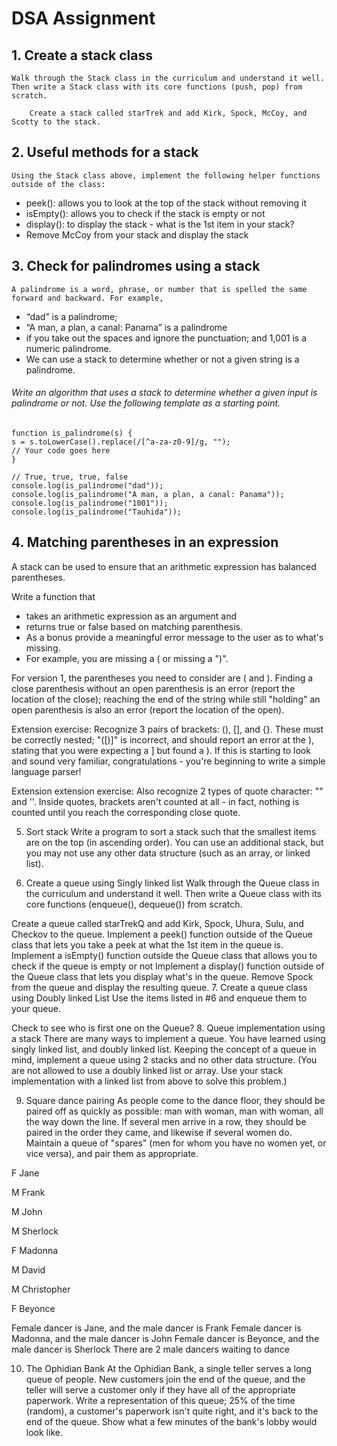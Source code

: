 # DSA Assignment

## 1. Create a stack class

    Walk through the Stack class in the curriculum and understand it well. Then write a Stack class with its core functions (push, pop) from scratch.

        Create a stack called starTrek and add Kirk, Spock, McCoy, and Scotty to the stack.

## 2. Useful methods for a stack

    Using the Stack class above, implement the following helper functions outside of the class:

- peek(): allows you to look at the top of the stack without removing it
- isEmpty(): allows you to check if the stack is empty or not
- display(): to display the stack - what is the 1st item in your stack?
- Remove McCoy from your stack and display the stack

## 3. Check for palindromes using a stack

    A palindrome is a word, phrase, or number that is spelled the same forward and backward. For example,

- “dad” is a palindrome;
- “A man, a plan, a canal: Panama” is a palindrome
- if you take out the spaces and ignore the punctuation; and 1,001 is a numeric palindrome.
- We can use a stack to determine whether or not a given string is a palindrome.

###### Write an algorithm that uses a stack to determine whether a given input is palindrome or not. Use the following template as a starting point.

```
function is_palindrome(s) {
s = s.toLowerCase().replace(/[^a-za-z0-9]/g, "");
// Your code goes here
}

// True, true, true, false
console.log(is_palindrome("dad"));
console.log(is_palindrome("A man, a plan, a canal: Panama"));
console.log(is_palindrome("1001"));
console.log(is_palindrome("Tauhida"));
```

## 4. Matching parentheses in an expression

A stack can be used to ensure that an arithmetic expression has balanced parentheses.

Write a function that

- takes an arithmetic expression as an argument and
- returns true or false based on matching parenthesis.
- As a bonus provide a meaningful error message to the user as to what's missing.
- For example, you are missing a ( or missing a ")".

For version 1, the parentheses you need to consider are ( and ). Finding a close parenthesis without an open parenthesis is an error (report the location of the close); reaching the end of the string while still "holding" an open parenthesis is also an error (report the location of the open).

Extension exercise: Recognize 3 pairs of brackets: (), [], and {}. These must be correctly nested; "([)]" is incorrect, and should report an error at the ), stating that you were expecting a ] but found a ). If this is starting to look and sound very familiar, congratulations - you're beginning to write a simple language parser!

Extension extension exercise: Also recognize 2 types of quote character: "" and ''. Inside quotes, brackets aren't counted at all - in fact, nothing is counted until you reach the corresponding close quote.

5. Sort stack
   Write a program to sort a stack such that the smallest items are on the top (in ascending order). You can use an additional stack, but you may not use any other data structure (such as an array, or linked list).

6. Create a queue using Singly linked list
   Walk through the Queue class in the curriculum and understand it well. Then write a Queue class with its core functions (enqueue(), dequeue()) from scratch.

Create a queue called starTrekQ and add Kirk, Spock, Uhura, Sulu, and Checkov to the queue.
Implement a peek() function outside of the Queue class that lets you take a peek at what the 1st item in the queue is.
Implement a isEmpty() function outside the Queue class that allows you to check if the queue is empty or not
Implement a display() function outside of the Queue class that lets you display what's in the queue.
Remove Spock from the queue and display the resulting queue. 7. Create a queue class using Doubly linked List
Use the items listed in #6 and enqueue them to your queue.

Check to see who is first one on the Queue? 8. Queue implementation using a stack
There are many ways to implement a queue. You have learned using singly linked list, and doubly linked list. Keeping the concept of a queue in mind, implement a queue using 2 stacks and no other data structure. (You are not allowed to use a doubly linked list or array. Use your stack implementation with a linked list from above to solve this problem.)

9. Square dance pairing
   As people come to the dance floor, they should be paired off as quickly as possible: man with woman, man with woman, all the way down the line. If several men arrive in a row, they should be paired in the order they came, and likewise if several women do. Maintain a queue of "spares" (men for whom you have no women yet, or vice versa), and pair them as appropriate.

F Jane

M Frank

M John

M Sherlock

F Madonna

M David

M Christopher

F Beyonce

Female dancer is Jane, and the male dancer is Frank
Female dancer is Madonna, and the male dancer is John
Female dancer is Beyonce, and the male dancer is Sherlock
There are 2 male dancers waiting to dance

10. The Ophidian Bank
    At the Ophidian Bank, a single teller serves a long queue of people. New customers join the end of the queue, and the teller will serve a customer only if they have all of the appropriate paperwork. Write a representation of this queue; 25% of the time (random), a customer's paperwork isn't quite right, and it's back to the end of the queue. Show what a few minutes of the bank's lobby would look like.
